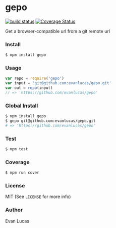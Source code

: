 # gepo

[![build status](https://circleci.com/gh/evanlucas/gepo.png?circle-token=191d7d2031ed9feaa5b202e5b1725e017bf15d63)](https://circleci.com/gh/evanlucas/gepo)
[![Coverage Status](https://coveralls.io/repos/evanlucas/gepo/badge.png)](https://coveralls.io/r/evanlucas/gepo)

Get a browser-compatible url from a git remote url

### Install

```bash
$ npm install gepo
```

### Usage

```js
var repo = require('gepo')
var input = 'git@github.com:evanlucas/gepo.git'
var out = repo(input)
// => 'https://github.com/evanlucas/gepo'
```

### Global Install

```bash
$ npm install gepo
$ gepo git@github.com:evanlucas/gepo.git
# => 'https://github.com/evanlucas/gepo'
```

### Test

```bash
$ npm test
```

### Coverage

```bash
$ npm run cover
```

### License

MIT (See `LICENSE` for more info)

### Author

Evan Lucas
